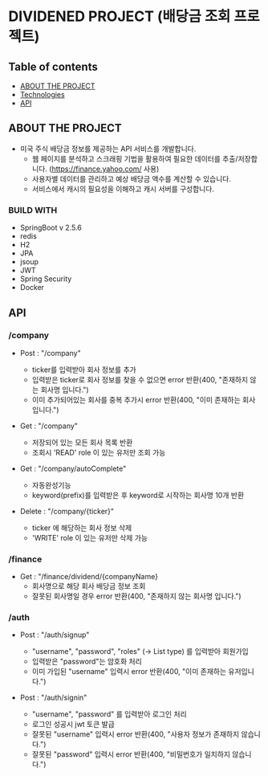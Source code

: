 # DIVIDENED PROJECT (배당금 조회 프로젝트)
## Table of contents
* [ABOUT THE PROJECT](#about-the-project)
* [Technologies](#technologies)
* [API](#api)
## ABOUT THE PROJECT
- 미국 주식 배당금 정보를 제공하는 API 서비스를 개발합니다.
  - 웹 페이지를 분석하고 스크래핑 기법을 활용하여 필요한 데이터를 추출/저장합니다. (https://finance.yahoo.com/ 사용)
  - 사용자별 데이터를 관리하고 예상 배당금 액수를 계산할 수 있습니다.
  - 서비스에서 캐시의 필요성을 이해하고 캐시 서버를 구성합니다.
### BUILD WITH
- SpringBoot v 2.5.6
- redis
- H2
- JPA
- jsoup
- JWT
- Spring Security
- Docker
## API
### /company

- Post : "/company"
  - ticker를 입력받아 회사 정보를 추가
  - 입력받은 ticker로 회사 정보를 찾을 수 없으면 error 반환(400, "존재하지 않는 회사명 입니다.")
  - 이미 추가되어있는 회사를 중복 추가시 error 반환(400, "이미 존재하는 회사입니다.")

- Get : "/company"
  - 저장되어 있는 모든 회사 목록 반환
  - 조회시 'READ' role 이 있는 유저만 조회 가능

- Get : "/company/autoComplete"
  - 자동완성기능
  - keyword(prefix)를 입력받은 후 keyword로 시작하는 회사명 10개 반환

- Delete : "/company/{ticker}"
  - ticker 에 해당하는 회사 정보 삭제 
  - 'WRITE' role 이 있는 유저만 삭제 가능

### /finance

- Get : "/finance/dividend/{companyName}
  - 회사명으로 해당 회사 배당금 정보 조회
  - 잘못된 회사명일 경우 error 반환(400, "존재하지 않는 회사명 입니다.")

### /auth

- Post : "/auth/signup"
  - "username", "password", "roles" (-> List type) 를 입력받아 회원가입
  - 입력받은 "password"는 암호화 처리
  - 이미 가입된 "username" 입력시 error 반환(400, "이미 존재하는 유저입니다.")

- Post : "/auth/signin"
  - "username", "password" 를 입력받아 로그인 처리
  - 로그인 성공시 jwt 토큰 발급
  - 잘못된 "username" 입력시 error 반환(400, "사용자 정보가 존재하지 않습니다.")
  - 잘못된 "password" 입력시 error 반환(400, "비밀번호가 일치하지 않습니다.")




